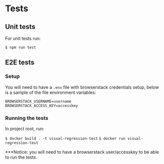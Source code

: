 # Tests

## Unit tests

For unit tests run:

`$ npm run test`

## E2E tests

### Setup

You will need to have a `.env` file with browserstack credentials setup, below
is a sample of the file environment variables:

```
BROWSERSTACK_USERNAME=username
BROWSERSTACK_ACCESS_KEY=accesskey
```

### Running the tests

In project root, run:

`$ docker build . -t visual-regression-test`
`$ docker run visual-regression-test`

***Notice: you will need to have a browserstack user/accesskey to be able to run the tests.
